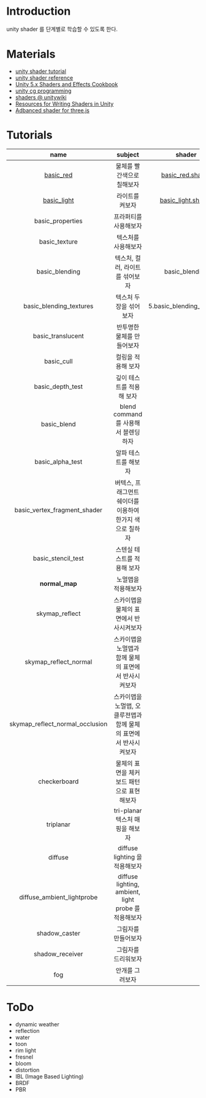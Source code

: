 # Introduction

unity shader 를 단계별로 학습할 수 있도록 한다.

# Materials

* [unity shader tutorial](https://docs.unity3d.com/Manual/Shaders.html)
* [unity shader reference](https://docs.unity3d.com/Manual/SL-Reference.html)
* [Unity 5.x Shaders and Effects Cookbook](https://books.google.co.kr/books?id=-llLDAAAQBAJ&printsec=frontcover&dq=unity3d+5.x+shader+cook+book&hl=ko&sa=X&redir_esc=y#v=onepage&q=unity3d%205.x%20shader%20cook%20book&f=false)
* [unity cg programming](https://en.wikibooks.org/wiki/Cg_Programming/Unity)
* [shaders @ unitywiki](http://wiki.unity3d.com/index.php/Shaders)
* [Resources for Writing Shaders in Unity](https://github.com/VoxelBoy/Resources-for-Writing-Shaders-in-Unity)
* [Adbanced shader for three.js](https://github.com/lo-th/Shader.lab)

# Tutorials

| name | subject | shader |
|:----:|:-----------:|:----:|
| [basic_red](/Assets/Tutorials/basic_red/basic_red.md) | 물체를 빨간색으로 칠해보자 | [basic_red.shader](/Assets/Tutorials/basic_red/basic_red.shader) |
| [basic_light](/Assets/Tutorials/basic_light/basic_light.md) | 라이트를 켜보자 | [basic_light.shader](/Assets/Tutorials/basic_light/basic_light.shader) |
| basic_properties | 프라퍼티를 사용해보자 | |
| basic_texture | 텍스처를 사용해보자 |  |
| basic_blending | 텍스처, 컬러, 라이트를 섞어보자 | basic_blending  |
| basic_blending_textures | 텍스처 두장을 섞어보자 | 5.basic_blending_textures |
| basic_translucent | 반투명한 물체를 만들어보자 |
| basic_cull | 컬링을 적용해 보자 | |
| basic_depth_test | 깊이 테스트를 적용해 보자 | |
| basic_blend | blend command 를 사용해서 블렌딩 하자 | |
| basic_alpha_test | 알파 테스트를 해보자 | |
| basic_vertex_fragment_shader | 버텍스, 프래그먼트 쉐이더를 이용하여 한가지 색으로 칠하자 | |
| basic_stencil_test | 스텐실 테스트를 적용해 보자 | |
| **normal_map** | 노멀맵을 적용해보자 | |
| skymap_reflect | 스카이맵을 물체의 표면에서 반사시켜보자 | |
| skymap_reflect_normal | 스카이맵을 노멀맵과 함께 물체의 표면에서 반사시켜보자 | |
| skymap_reflect_normal_occlusion | 스카이맵을 노멀맵, 오클루젼맵과 함께 물체의 표면에서 반사시켜보자 | |
| checkerboard | 물체의 표면을 체커보드 패턴으로 표현해보자 | |
| triplanar | tri-planar 텍스처 매핑을 해보자 | |
| diffuse | diffuse lighting 을 적용해보자 | |
| diffuse_ambient_lightprobe | diffuse lighting, ambient, light probe 를 적용해보자 | |
| shadow_caster | 그림자를 만들어보자 | |
| shadow_receiver | 그림자를 드리워보자 | |
| fog | 안개를 그려보자 | |

# ToDo

* dynamic weather
* reflection
* water
* toon 
* rim light
* fresnel
* bloom
* distortion
* IBL (Image Based Lighting)
* BRDF
* PBR